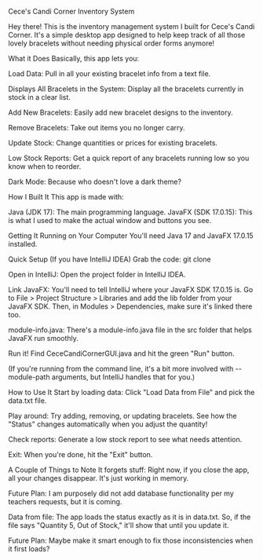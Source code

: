 Cece's Candi Corner Inventory System

Hey there! This is the inventory management system I built for Cece's Candi Corner. It's a simple desktop app designed to help keep track of all those lovely bracelets without needing physical order forms anymore!

What it Does
Basically, this app lets you:

Load Data: Pull in all your existing bracelet info from a text file.

Displays All Bracelets in the System: Display all the bracelets currently in stock in a clear list.

Add New Bracelets: Easily add new bracelet designs to the inventory.

Remove Bracelets: Take out items you no longer carry.

Update Stock: Change quantities or prices for existing bracelets.

Low Stock Reports: Get a quick report of any bracelets running low so you know when to reorder.

Dark Mode: Because who doesn't love a dark theme?

How I Built It
This app is made with:

Java (JDK 17): The main programming language.
JavaFX (SDK 17.0.15): This is what I used to make the actual window and buttons you see.

Getting It Running on Your Computer
You'll need Java 17 and JavaFX 17.0.15 installed.

Quick Setup (If you have IntelliJ IDEA)
Grab the code: git clone <your-repository-url>

Open in IntelliJ: Open the project folder in IntelliJ IDEA.

Link JavaFX: You'll need to tell IntelliJ where your JavaFX SDK 17.0.15 is. Go to File > Project Structure > Libraries and add the lib folder from your JavaFX SDK. Then, in Modules > Dependencies, make sure it's linked there too.

module-info.java: There's a module-info.java file in the src folder that helps JavaFX run smoothly.

Run it! Find CeceCandiCornerGUI.java and hit the green "Run" button.

(If you're running from the command line, it's a bit more involved with --module-path arguments, but IntelliJ handles that for you.)

How to Use It
Start by loading data: Click "Load Data from File" and pick the data.txt file.

Play around: Try adding, removing, or updating bracelets. See how the "Status" changes automatically when you adjust the quantity!

Check reports: Generate a low stock report to see what needs attention.

Exit: When you're done, hit the "Exit" button.

A Couple of Things to Note
It forgets stuff: Right now, if you close the app, all your changes disappear. It's just working in memory.

Future Plan: I am purposely did not add database functionality per my teachers requests, but it is coming.

Data from file: The app loads the status exactly as it is in data.txt. So, if the file says "Quantity 5, Out of Stock," it'll show that until you update it.

Future Plan: Maybe make it smart enough to fix those inconsistencies when it first loads?
